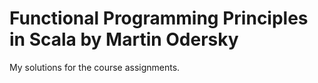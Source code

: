 # Functional Programming Principles in Scala by Martin Odersky

My solutions for the course assignments.
